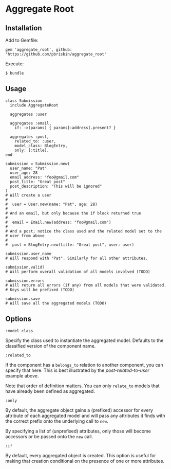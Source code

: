 # Aggregate Root

## Installation

Add to Gemfile:

~~~
gem 'aggregate_root', github: 'https://github.com/pbrisbin/aggregate_root'
~~~

Execute:

~~~
$ bundle
~~~

## Usage

~~~ { .ruby }
class Submission
  include AggregateRoot

  aggregates :user

  aggregates :email,
    if: ->(params) { params[:address].present? }

  aggregates :post,
    related_to: :user,
    model_class: BlogEntry,
    only: [:title],
end

submission = Submission.new(
  user_name: "Pat"
  user_age: 28
  email_address: "foo@gmail.com"
  post_title: "Great post"
  post_description: "This will be ignored"
)
# Will create a user
#
#  user = User.new(name: "Pat", age: 28)
#
# And an email, but only because the if block returned true
#
#  email = Email.new(address: "foo@gmail.com")
#
# And a post; notice the class used and the related model set to the 
# user from above
#
#  post = BlogEntry.new(title: "Great post", user: user)

submission.user_name
# Will respond with "Pat". Similarly for all other attributes.

submission.valid?
# Will perform overall validation of all models involved (TODO)

submission.errors
# Will return all errors (if any) from all models that were validated. 
# Keys will be prefixed (TODO)

submission.save
# Will save all the aggregated models (TODO)
~~~

## Options

`:model_class`

Specify the class used to instantiate the aggregated model. Defaults to 
the classified version of the component name.

`:related_to`

If the component has a `belongs_to` relation to another component, you 
can specify that here. This is best illustrated by the 
*post-related-to-user* example above.

Note that order of definition matters. You can only `relate_to` models 
that have already been defined as aggregated.

`:only`

By default, the aggregate object gains a (prefixed) accessor for every 
attribute of each aggregated model and will pass any attributes it finds 
with the correct prefix onto the underlying call to `new`.

By specifying a list of (unprefixed) attributes, only those will become 
accessors or be passed onto the `new` call.

`:if`

By default, every aggregated object is created. This option is useful 
for making that creation conditional on the presence of one or more 
attributes.
